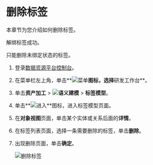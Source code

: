 # 删除标签

本章节为您介绍如何删除标签。

解绑标签成功。

只能删除未绑定状态的标签。

1.  登录[数据资源平台控制台](https://dataq.console.aliyun.com)。

2.  在菜单栏左上角，单击**![菜单](https://static-aliyun-doc.oss-accelerate.aliyuncs.com/assets/img/zh-CN/6504337061/p188771.png)**图标，选择**研发工作台**。

3.  单击**资产加工** \> **![语义建模](https://static-aliyun-doc.oss-accelerate.aliyuncs.com/assets/img/zh-CN/1290330161/p208848.png)** \> **标签模型**。

4.  单击**![进入](https://static-aliyun-doc.oss-accelerate.aliyuncs.com/assets/img/zh-CN/6504337061/p188815.png)**图标，进入标签模型页面。

5.  在**对象视图**页面，单击某个实体或关系后面的**详情**。

6.  在标签列表页面，选择一条需要删除的标签，单击**删除**。

7.  出现删除页面，单击**确定**。

    ![删除标签](https://static-aliyun-doc.oss-accelerate.aliyuncs.com/assets/img/zh-CN/1496160161/p213162.png)


